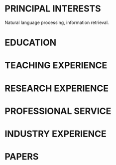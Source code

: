 
# PRINCIPAL INTERESTS
Natural language processing, information retrieval.

 
# EDUCATION

# TEACHING  EXPERIENCE 


# RESEARCH EXPERIENCE


# PROFESSIONAL SERVICE 


# INDUSTRY EXPERIENCE

# PAPERS